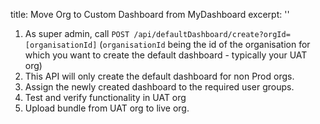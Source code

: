title: Move Org to Custom Dashboard from MyDashboard
excerpt: ''
1. As super admin, call `POST /api/defaultDashboard/create?orgId=[organisationId]` (`organisationId` being the id of the organisation for which you want to create the default dashboard - typically your UAT org)
2. This API will only create the default dashboard for non Prod orgs.
3. Assign the newly created dashboard to the required user groups.
4. Test and verify functionality in UAT org
5. Upload bundle from UAT org to live org.
